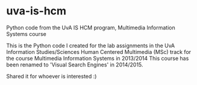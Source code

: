 # uva-is-hcm
Python code from the UvA IS HCM program, Multimedia Information Systems course

This is the Python code I created for the lab assignments in the UvA Information Studies/Sciences Human Centered Multimedia (MSc) track for the course Multimedia Information Systems in 2013/2014
This course has been renamed to 'Visual Search Engines' in 2014/2015.

Shared it for whoever is interested :)
